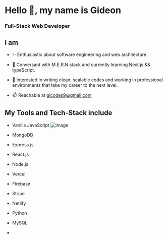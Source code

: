 # Hello 👋, my name is Gideon

### Full-Stack Web Developer

## I am

- ✨ Enthusiastic about software engineering and web architecture.

- 🌱 Conversant with M.E.R.N stack and currently learning Next.js && typeScript.

- 🎯 Interested in writing clean, scalable codes and working in professional environments that take my career to the next level.

- 📫 Reachable at gicodes9@gmail.com 


## My Tools and Tech-Stack include

- Vanilla JavaScript ![image](https://user-images.githubusercontent.com/104095690/223823596-3dea137c-e9d6-49f9-ad3b-055b0053b0de.png)
- MongoDB
- Express.js
- React.js
- Node.js

- Vercel
- Firebase
- Stripe
- Netlify
- Python

- MySQL
- 

